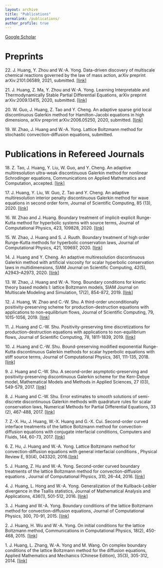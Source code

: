 ```yaml
---
layout: archive
title: "Publications"
permalink: /publications/
author_profile: true
---
```


[Google Scholar](https://scholar.google.com/citations?user=oGmIfDQAAAAJ&hl=zh-CN)

Preprints
======
22\. J. Huang, Y. Zhou and W.-A. Yong. Data-driven discovery of multiscale chemical reactions governed by the law of mass action, arXiv preprint arXiv:2101.06589, 2021, submitted. [\[link\]](https://arxiv.org/abs/2101.06589)

21\. J. Huang, Z. Ma, Y. Zhou and W.-A. Yong. Learning Interpretable and Thermodynamically Stable Partial Differential Equations, arXiv preprint arXiv:2009.13415, 2020, submitted. [\[link\]](https://arxiv.org/abs/2009.13415) 

20\. W. Guo, J. Huang, Z. Tao and Y. Cheng. An adaptive sparse grid local discontinuous Galerkin method for Hamilton-Jacobi equations in high dimensions, arXiv preprint arXiv:2006.05250, 2020, submitted. [\[link\]](https://arxiv.org/abs/2006.05250)

19\. W. Zhao, J. Huang and W.-A. Yong. Lattice Boltzmann method for stochastic convection-diffusion equations, submitted.

Publications in Refereed Journals
======
18\. Z. Tao, J. Huang, Y. Liu, W. Guo,  and Y. Cheng. An adaptive multiresolution ultra-weak discontinuous Galerkin method for nonlinear Schrodinger equations, Communications on Applied Mathematics and Computation, accepted. [\[link\]](https://arxiv.org/abs/2007.01471)

17\. J. Huang, Y. Liu, W. Guo, Z. Tao and Y. Cheng. An adaptive multiresolution interior penalty discontinuous Galerkin method for wave equations in second order form, Journal of Scientific Computing, 85 (13), 2020. [\[link\]](https://link.springer.com/article/10.1007/s10915-020-01322-w)

16\. W. Zhao and J. Huang. Boundary treatment of implicit-explicit Runge-Kutta method for hyperbolic systems with source terms, Journal of Computational Physics, 423, 109828, 2020. [\[link\]](https://www.sciencedirect.com/science/article/pii/S0021999120306021)

15\. W. Zhao, J. Huang and S. J. Ruuth. Boundary treatment of high order Runge-Kutta methods for hyperbolic conservation laws, Journal of Computational Physics, 421, 109697, 2020. [\[link\]](https://www.sciencedirect.com/science/article/pii/S002199912030471X?via=ihub)

14\. J. Huang and Y. Cheng. An adaptive multiresolution discontinuous Galerkin method with artificial viscosity for scalar hyperbolic conservation laws in multidimensions, SIAM Journal on Scientific Computing, 42(5), A2943–A2973, 2020. [\[link\]](https://epubs.siam.org/doi/abs/10.1137/19M126565X)

13\. W. Zhao, J. Huang and W.-A. Yong. Boundary conditions for kinetic theory based models I: lattice Boltzmann models, SIAM Journal on Multiscale Modeling and Simulation, 17(2), 854-872, 2019. [\[link\]](https://epubs.siam.org/doi/abs/10.1137/18M1201986)

12\. J. Huang, W. Zhao and C.-W. Shu. A third-order unconditionally positivity-preserving scheme for production-destruction equations with applications to non-equilibrium flows, Journal of Scientific Computing, 79, 1015-1056, 2019. [\[link\]](https://link.springer.com/article/10.1007/s10915-018-0881-9)

11\. J. Huang and C.-W. Shu. Positivity-preserving time discretizations for production-destruction equations with applications to non-equilibrium flows, Journal of Scientific Computing, 78, 1811-1839, 2019. [\[link\]](https://link.springer.com/article/10.1007/s10915-018-0852-1)

10\. J. Huang and C.-W. Shu. Bound-preserving modified exponential Runge-Kutta discontinuous Galerkin methods for scalar hyperbolic equations with stiff source terms, Journal of Computational Physics, 361, 111-135, 2018. [\[link\]](https://www.sciencedirect.com/science/article/pii/S0021999118300731)

9\. J. Huang and C.-W. Shu. A second-order asymptotic-preserving and positivity-preserving discontinuous Galerkin scheme for the Kerr-Debye model, Mathematical Models and Methods in Applied Sciences, 27 (03), 549-579, 2017. [\[link\]](https://www.worldscientific.com/doi/abs/10.1142/S0218202517500099)

8\. J. Huang and C.-W. Shu. Error estimates to smooth solutions of semi-discrete discontinuous Galerkin methods with quadrature rules for scalar conservation laws, Numerical Methods for Partial Differential Equations, 33 (2), 467-488, 2017. [\[link\]](https://onlinelibrary.wiley.com/doi/full/10.1002/num.22089)

7\. Z.-X. Hu, J. Huang, W.-X. Huang and G.-X. Cui. Second-order curved interface treatments of the lattice Boltzmann method for convection-diffusion equations with      conjugate interfacial conditions, Computers and Fluids, 144, 60-73, 2017. [\[link\]](https://www.sciencedirect.com/science/article/pii/S0045793016303772)

6\. Z. Hu, J. Huang and W.-A. Yong. Lattice Boltzmann method for convection-diffusion equations with general interfacial conditions , Physical Review E, 93(4), 043320, 2016.[\[link\]](https://journals.aps.org/pre/abstract/10.1103/PhysRevE.93.043320)

5\. J. Huang, Z. Hu and W.-A. Yong. Second-order curved boundary treatments of the lattice Boltzmann method for convection-diffusion equations , Journal of Computational Physics, 310, 26-44, 2016. [\[link\]](https://www.sciencedirect.com/science/article/pii/S0021999116000097)

4\. J. Huang, L. Hong and W.-A. Yong. Generalization of the Kullback-Leibler divergence in the Tsallis statistics, Journal of Mathematical Analysis and Applications, 436(1), 501-512, 2016. [\[link\]](https://www.sciencedirect.com/science/article/pii/S0022247X15011142)

3\. J. Huang and W.-A. Yong. Boundary conditions of the lattice Boltzmann method for convection-diffusion equations, Journal of Computational Physics, 300, 70-91, 2015. [\[link\]](https://www.sciencedirect.com/science/article/pii/S0021999115004908)

2\. J. Huang, H. Wu and W.-A. Yong. On initial conditions for the lattice Boltzmann method, Communications in Computational Physics, 18(2), 450-468, 2015. [\[link\]](https://www.cambridge.org/core/journals/communications-in-computational-physics/article/abs/on-initial-conditions-for-the-lattice-boltzmann-method/F91B48E2BCA5942B3649EE56A4322DB5)

1\. J. Huang, L. Zhang, W.-A. Yong and M. Wang. On complex boundary conditions of the lattice Boltzmann method for the diffusion equations, Applied Mathematics and Mechanics (Chinese Edition), 35(3), 305-312, 2014. [\[link\]](http://www.cqvip.com/QK/95055X/20143/48769791.html)

